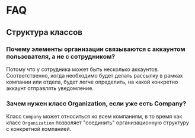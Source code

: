 # FAQ

## Структура классов 

### Почему элементы организации связываются с аккаунтом пользователя, а не с сотрудником? 

Потому что у сотрудника может быть несколько аккаунтов. Соответственно, когда необходимо будет делать рассылку в рамках компании или отдела, будет легче определить, на какой конкретно аккаунт отправлять уведомление. 

### Зачем нужен класс Organization, если уже есть Company? 

Класс `Company` может относиться ко всем компаниям, в то время как класс `Organization` позволяет "соединить" организационную структуру с конкретной компанией. 
